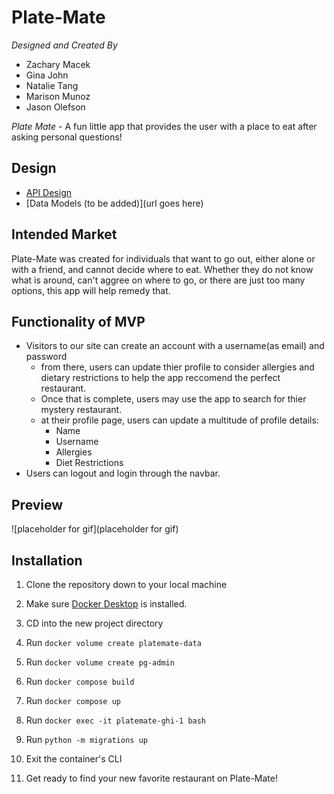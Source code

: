 # Plate-Mate

_Designed and Created By_

- Zachary Macek
- Gina John
- Natalie Tang
- Marison Munoz
- Jason Olefson

_Plate Mate_ - A fun little app that provides the user with a place to eat after asking personal questions!

## Design

- [API Design](https://gitlab.com/team-4-hack-n-snack/platemate/-/blob/jason/docs/api-design.md)
- [Data Models (to be added)](url goes here)

## Intended Market

Plate-Mate was created for individuals that want to go out, either alone or with a friend, and cannot decide where to eat. Whether they do not know what is around, can't aggree on where to go, or there are just too many options, this app will help remedy that.

## Functionality of MVP

- Visitors to our site can create an account with a username(as email) and password
  - from there, users can update thier profile to consider allergies and dietary restrictions to help the app reccomend the perfect restaurant.
  - Once that is complete, users may use the app to search for thier mystery restaurant.
  - at their profile page, users can update a multitude of profile details:
    - Name
    - Username
    - Allergies
    - Diet Restrictions
- Users can logout and login through the navbar.

## Preview

![placeholder for gif](placeholder for gif)

## Installation

1. Clone the repository down to your local machine

2. Make sure [Docker Desktop](https://www.docker.com/) is installed.

3. CD into the new project directory

4. Run `docker volume create platemate-data`

5. Run `docker volume create pg-admin`

6. Run `docker compose build`

7. Run `docker compose up`

8. Run `docker exec -it platemate-ghi-1 bash`

9. Run `python -m migrations up`

10. Exit the container's CLI

11. Get ready to find your new favorite restaurant on Plate-Mate!

